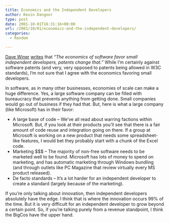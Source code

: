 ```yaml
---
title: Economics and the Independent Developers
author: Kevin Dangoor
type: post
date: 2001-10-01T16:31:16+00:00
url: /2001/10/01/economics-and-the-independent-developers/
categories:
  - Random

---
```

[Dave Winer][1] [writes][2] that _&#8220;The economics of software favor small independent developers, patents change that.&#8221;_ While I&#8217;m certainly against software patents (and very, very opposed to patents being allowed in W3C standards), I&#8217;m not sure that I agree with the economics favoring small developers.
  
<!--more-->


  
In software, as in many other businesses, economies of scale can make a huge difference. Yes, a large software company can be filled with bureaucracy that prevents anything from getting done. Small companies would go out of business if they had that. But, here is what a large company (like Microsoft) has in their favor:

  * A large base of code &#8211; We&#8217;ve all read about warring factions within Microsoft. But, if you look at their products you&#8217;ll see that there is a fair amount of code reuse and integration going on there. If a group at Microsoft is working on a new product that needs some spreadsheet-like features, I would bet they probably start with a chunk of the Excel code.
  * Marketing $$$ &#8211; The majority of non-free software needs to be marketed well to be found. Microsoft has lots of money to spend on marketing, and has automatic marketing through Windows bundling (and through outlets like PC Magazine that review virtually every MS product released).
  * De facto standards &#8211; It&#8217;s a lot harder for an independent developer to create a standard (largely because of the marketing).

If you&#8217;re only talking about innovation, then independent developers absolutely have the edge. I think that is where the innovation occurs 99% of the time. But it is very difficult for an independent developer to grow beyond a certain point. So, if you&#8217;re talking purely from a revenue standpoint, I think the BigCos have the upper hand.

 [1]: http://www.scripting.com
 [2]: http://davenet.userland.com/2001/09/30/patentsAndTheW3c